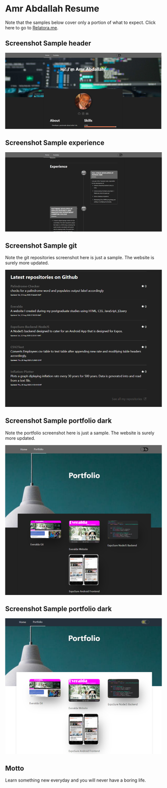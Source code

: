 # Amr Abdallah Resume

Note that the samples below cover only a portion of what to expect. Click here to go to [Relatora.me](https://relatora.me).

## Screenshot Sample header

![screenshot Resume Header](./public/images/ss_home_header.png)

## Screenshot Sample experience

![screenshot experience](./public/images/ss_home_experience.png)

## Screenshot Sample git

Note the git repositories screenshot here is just a sample. The website is surely more updated.

![git screenshot](./public/images/ss_homeG.png)

## Screenshot Sample portfolio dark

Note the portfolio screenshot here is just a sample. The website is surely more updated.

![screenshot Portfolio](./public/images/ss_portfolio.png)

## Screenshot Sample portfolio dark

![screenshot Portfolio](./public/images/ss_portfolio_white.png)

## Motto

Learn something new everyday and you will never have a boring life.
